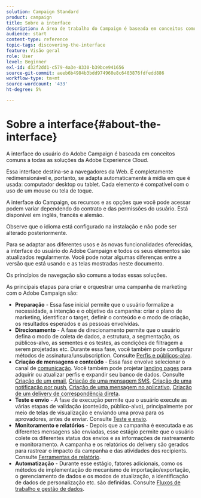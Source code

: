 ```yaml
---
solution: Campaign Standard
product: campaign
title: Sobre a interface
description: A área de trabalho do Campaign é baseada em conceitos comuns a todas as soluções da Adobe Experience Cloud.
audience: start
content-type: reference
topic-tags: discovering-the-interface
feature: Visão geral
role: User
level: Beginner
exl-id: d32f2dd1-c579-4a3e-8330-b39bce941656
source-git-commit: aeeb6b4984b3bdd974960e8c6403876fdfedd886
workflow-type: tm+mt
source-wordcount: '433'
ht-degree: 5%

---
```


# Sobre a interface{#about-the-interface}

A interface do usuário do Adobe Campaign é baseada em conceitos comuns a todas as soluções da Adobe Experience Cloud.

Essa interface destina-se a navegadores da Web. É completamente redimensionável e, portanto, se adapta automaticamente à mídia em que é usada: computador desktop ou tablet. Cada elemento é compatível com o uso de um mouse ou tela de toque.

A interface do Campaign, os recursos e as opções que você pode acessar podem variar dependendo do contrato e das permissões do usuário. Está disponível em inglês, francês e alemão.

Observe que o idioma está configurado na instalação e não pode ser alterado posteriormente.

Para se adaptar aos diferentes usos e às novas funcionalidades oferecidas, a interface do usuário do Adobe Campaign e todos os seus elementos são atualizados regularmente. Você pode notar algumas diferenças entre a versão que está usando e as telas mostradas neste documento.

Os princípios de navegação são comuns a todas essas soluções.

As principais etapas para criar e orquestrar uma campanha de marketing com o Adobe Campaign são:

* **Preparação**  - Essa fase inicial permite que o usuário formalize a necessidade, a intenção e o objetivo da campanha: criar o plano de marketing, identificar o target, definir o conteúdo e o modo de criação, os resultados esperados e as pessoas envolvidas.
* **Direcionamento**  - A fase de direcionamento permite que o usuário defina o modo de coleta de dados, a estrutura, a segmentação, os públicos-alvo, as sementes e os testes, as condições de filtragem a serem projetadas etc. Durante essa fase, você também pode configurar métodos de assinatura/unsubscription. Consulte [Perfis e públicos-alvo](../../audiences/using/about-profiles.md).
* **Criação de mensagens e conteúdo**  - Essa fase envolve selecionar o canal de  [comunicação](../../channels/using/get-started-communication-channels.md). Você também pode projetar [landing pages](../../channels/using/getting-started-with-landing-pages.md) para adquirir ou atualizar perfis e expandir seu banco de dados. Consulte [Criação de um email](../../channels/using/creating-an-email.md), [Criação de uma mensagem SMS](../../channels/using/creating-an-sms-message.md), [Criação de uma notificação por push](../../channels/using/preparing-and-sending-a-push-notification.md), [Criação de uma mensagem no aplicativo](../../channels/using/about-in-app-messaging.md), [Criação de um delivery de correspondência direta](../../channels/using/creating-the-direct-mail.md).
* **Teste e envio**  - A fase de execução permite que o usuário execute as várias etapas de validação (conteúdo, público-alvo), principalmente por meio de telas de visualização e enviando uma prova para os aprovadores, antes de enviar. Consulte [Teste e envio](../../sending/using/get-started-sending-messages.md).
* **Monitoramento e relatórios**  - Depois que a campanha é executada e as diferentes mensagens são enviadas, esse estágio permite que o usuário colete os diferentes status dos envios e as informações de rastreamento e monitoramento. A campanha e os relatórios do delivery são gerados para rastrear o impacto da campanha e das atividades dos recipients. Consulte [Ferramentas de relatório](../../reporting/using/about-dynamic-reports.md).
* **Automatização**  - Durante esse estágio, fatores adicionais, como os métodos de implementação do mecanismo de importação/exportação, o gerenciamento de dados e os modos de atualização, a identificação de dados de personalização etc. são definidas. Consulte [Fluxos de trabalho e gestão de dados](../../automating/using/get-started-workflows.md).
